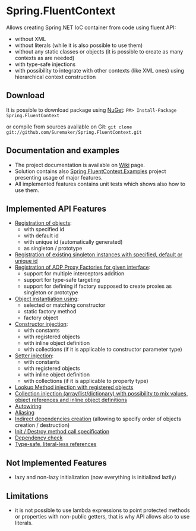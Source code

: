 Spring.FluentContext
===========

Allows creating Spring.NET IoC container from code using fluent API:
* without XML
* without literals (while it is also possible to use them)
* without any static classes or objects (it is possible to create as many contexts as are needed)
* with type-safe injections
* with possibility to integrate with other contexts (like XML ones) using hierarchical context construction

## Download
It is possible to download package using [NuGet](http://nuget.org): `PM> Install-Package Spring.FluentContext`

or compile from sources available on Git: `git clone git://github.com/Suremaker/Spring.FluentContext.git`

## Documentation and examples
* The project documentation is available on [Wiki](https://github.com/Suremaker/Spring.FluentContext/wiki) page.
* Solution contains also [Spring.FluentContext.Examples](https://github.com/Suremaker/Spring.FluentContext/tree/master/Spring.FluentContext.Examples) project presenting usage of major features.
* All implemented features contains unit tests which shows also how to use them.

## Implemented API Features
* [Registration of objects](https://github.com/Suremaker/Spring.FluentContext/wiki/Object-definition-registration):
	* with specified id
	* with default id
	* with unique id (automatically generated)
	* as singleton / prototype
* [Registration of existing singleton instances with specified, default or unique id](https://github.com/Suremaker/Spring.FluentContext/wiki/Object-definition-registration)
* [Registration of AOP Proxy Factories for given interface](https://github.com/Suremaker/Spring.FluentContext/wiki/AOP-Proxy-Factories):
	* support for multiple interceptors addition
	* support for type-safe targeting
	* support for defining if factory supposed to create proxies as singleton or prototype
* [Object instantiation using](https://github.com/Suremaker/Spring.FluentContext/wiki/Object-instantiation):
	* selected or matching constructor
	* static factory method
	* factory object
* [Constructor injection](https://github.com/Suremaker/Spring.FluentContext/wiki/Constructor-Injection):
	* with constants
	* with registered objects
	* with inline object definition
	* with collections (if it is applicable to constructor parameter type)
* [Setter injection](https://github.com/Suremaker/Spring.FluentContext/wiki/Setter-Injection):
	* with constants
	* with registered objects
	* with inline object definition
	* with collections (if it is applicable to property type)
* [Lookup Method injection with registered objects](https://github.com/Suremaker/Spring.FluentContext/wiki/Lookup-Method-Injection)
* [Collection injection (array/list/dictionary) with possibility to mix values, object references and inline object definitions](https://github.com/Suremaker/Spring.FluentContext/wiki/Collection-injection)
* [Autowiring](https://github.com/Suremaker/Spring.FluentContext/wiki/Autowiring)
* [Aliasing](https://github.com/Suremaker/Spring.FluentContext/wiki/Aliasing)
* [Indirect dependencies creation](https://github.com/Suremaker/Spring.FluentContext/wiki/Indirect-dependencies) (allowing to specify order of objects creation / destruction)
* [Init / Destroy method call specification ](https://github.com/Suremaker/Spring.FluentContext/wiki/Initialization-and-finalization)
* [Dependency check](https://github.com/Suremaker/Spring.FluentContext/wiki/Dependency-checking)
* [Type-safe, literal-less references](https://github.com/Suremaker/Spring.FluentContext/wiki/Object-definition-registration)

## Not Implemented Features
* lazy and non-lazy initialization (now everything is initialized lazily)

## Limitations
* it is not possible to use lambda expressions to point protected methods or properties with non-public getters, that is why API allows also to use literals.
